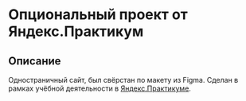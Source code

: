 # Опциональный проект от Яндекс.Практикум

## Описание
Одностраничный сайт, был свёрстан по макету из Figma. Сделан в рамках учёбной деятельности в [Яндекс.Практикуме](https://practicum.yandex.ru).
